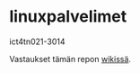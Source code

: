 # linuxpalvelimet
ict4tn021-3014

Vastaukset tämän repon [wikissä](https://github.com/samikul/linuxpalvelimet/wiki).
